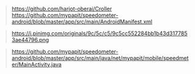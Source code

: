 


> https://github.com/harjot-oberai/Croller
> https://github.com/mypapit/speedometer-android/blob/master/app/src/main/AndroidManifest.xml
> 


> https://i.pinimg.com/originals/9c/5c/c5/9c5cc552284bb1b43d3177853ae44796.png

> https://github.com/mypapit/speedometer-android/blob/master/app/src/main/java/net/mypapit/mobile/speedmeter/MainActivity.java
<!--stackedit_data:
eyJoaXN0b3J5IjpbLTUzMjA0NDg0LC02Mjk4NjM5NDUsMTU3OT
M0MDk3LC0zODY5NTUzNDVdfQ==
-->